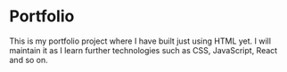 # Portfolio
This is my portfolio project where I have built just using HTML yet. I will maintain it as I learn further technologies such as CSS, JavaScript, React and so on.
